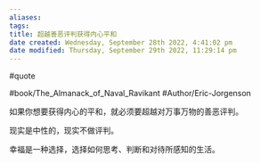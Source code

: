 ```yaml
---
aliases: 
tags: 
title: 超越善恶评判获得内心平和
date created: Wednesday, September 28th 2022, 4:41:02 pm
date modified: Thursday, September 29th 2022, 11:29:14 pm
---
```

#quote 

#book/The_Almanack_of_Naval_Ravikant 
#Author/Eric-Jorgenson 

如果你想要获得内心的平和，就必须要超越对万事万物的善恶评判。

现实是中性的，现实不做评判。

幸福是一种选择，选择如何思考、判断和对待所感知的生活。
